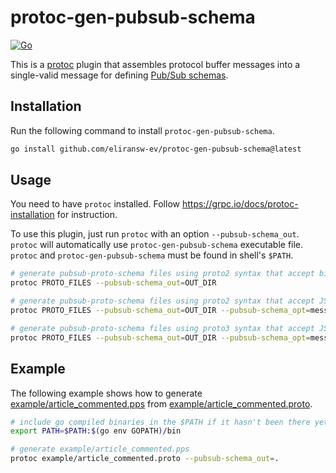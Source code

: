# protoc-gen-pubsub-schema

[![Go](https://github.com/alpancs/protoc-gen-pubsub-schema/actions/workflows/go.yml/badge.svg)](https://github.com/alpancs/protoc-gen-pubsub-schema/actions/workflows/go.yml)

This is a [protoc](https://github.com/protocolbuffers/protobuf) plugin
that assembles protocol buffer messages into a single-valid message for defining [Pub/Sub schemas](https://cloud.google.com/pubsub/docs/schemas).

## Installation

Run the following command to install `protoc-gen-pubsub-schema`.

```sh
go install github.com/eliransw-ev/protoc-gen-pubsub-schema@latest
```

## Usage

You need to have `protoc` installed.
Follow <https://grpc.io/docs/protoc-installation> for instruction.

To use this plugin, just run `protoc` with an option `--pubsub-schema_out`.
`protoc` will automatically use `protoc-gen-pubsub-schema` executable file.
`protoc` and `protoc-gen-pubsub-schema` must be found in shell's `$PATH`.

```sh
# generate pubsub-proto-schema files using proto2 syntax that accept binary message encoding
protoc PROTO_FILES --pubsub-schema_out=OUT_DIR

# generate pubsub-proto-schema files using proto2 syntax that accept JSON message encoding
protoc PROTO_FILES --pubsub-schema_out=OUT_DIR --pubsub-schema_opt=message-encoding=json

# generate pubsub-proto-schema files using proto3 syntax that accept JSON message encoding
protoc PROTO_FILES --pubsub-schema_out=OUT_DIR --pubsub-schema_opt=message-encoding=json --pubsub-schema_opt=schema-syntax=proto3
```

## Example

The following example shows how to generate [example/article_commented.pps](example/article_commented.pps) from [example/article_commented.proto](example/article_commented.proto).

```sh
# include go compiled binaries in the $PATH if it hasn't been there yet
export PATH=$PATH:$(go env GOPATH)/bin

# generate example/article_commented.pps
protoc example/article_commented.proto --pubsub-schema_out=.
```
